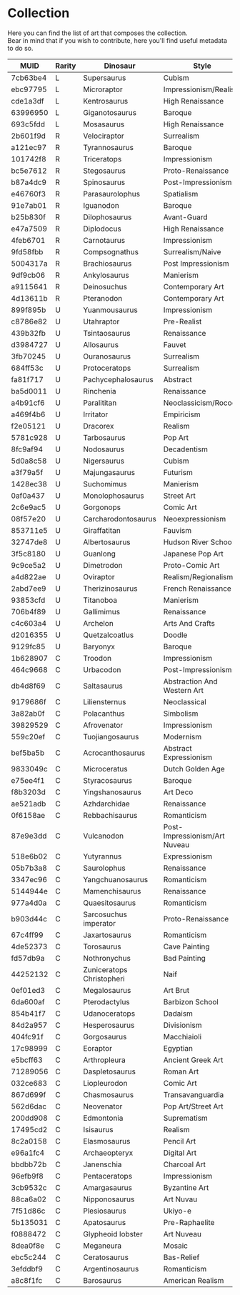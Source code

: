 # Collection
Here you can find the list of art that composes the collection.  
Bear in mind that if you wish to contribute, here you'll find useful metadata to do so.

| MUID       | Rarity | Dinosaur                | Style                         | Quantity | Generations |
|----------|--------|---------------------------|-------------------------------|----------|-------------|
| 7cb63be4 | L      | Supersaurus               | Cubism                        | 1        |             |
| ebc97795 | L      | Microraptor               | Impressionism/Realism         | 1        |             |
| cde1a3df | L      | Kentrosaurus              | High Renaissance              | 1        |             |
| 63996950 | L      | Giganotosaurus            | Baroque                       | 1        |             |
| 693c5fdd | L      | Mosasaurus                | High Renaissance              | 1        |             |
| 2b601f9d | R      | Velociraptor              | Surrealism                    | 3        |             |
| a121ec97 | R      | Tyrannosaurus             | Baroque                       | 3        |             |
| 101742f8 | R      | Triceratops               | Impressionism                 | 3        |             |
| bc5e7612 | R      | Stegosaurus               | Proto-Renaissance             | 3        |             |
| b87a4dc9 | R      | Spinosaurus               | Post-Impressionism            | 3        |             |
| e46760f3 | R      | Parasaurolophus           | Spatialism                    | 3        |             |
| 91e7ab01 | R      | Iguanodon                 | Baroque                       | 3        |             |
| b25b830f | R      | Dilophosaurus             | Avant-Guard                   | 3        |             |
| e47a7509 | R      | Diplodocus                | High Renaissance              | 3        |             |
| 4feb6701 | R      | Carnotaurus               | Impressionism                 | 3        | 12          |
| 9fd58fbb | R      | Compsognathus             | Surrealism/Naive              | 3        |             |
| 5004317a | R      | Brachiosaurus             | Post Impressionism            | 3        |             |
| 9df9cb06 | R      | Ankylosaurus              | Manierism                     | 3        |             |
| a9115641 | R      | Deinosuchus               | Contemporary Art              | 3        |             |
| 4d13611b | R      | Pteranodon                | Contemporary Art              | 3        |             |
| 899f895b | U      | Yuanmousaurus             | Impressionism                 | 5        | 5           |
| c8786e82 | U      | Utahraptor                | Pre-Realist                   | 5        | 6           |
| 439b32fb | U      | Tsintaosaurus             | Renaissance                   | 5        | 16          |
| d3984727 | U      | Allosaurus                | Fauvet                        | 5        | 2           |
| 3fb70245 | U      | Ouranosaurus              | Surrealism                    | 5        | 18          |
| 684ff53c | U      | Protoceratops             | Surrealism                    | 5        | 24          |
| fa81f717 | U      | Pachycephalosaurus        | Abstract                      | 5        | 13          |
| ba5d0011 | U      | Rinchenia                 | Renaissance                   | 5        | 12          |
| a4b91cf6 | U      | Paralititan               | Neoclassicism/Rococo          | 5        | 6           |
| a469f4b6 | U      | Irritator                 | Empiricism                    | 5        | 12          |
| f2e05121 | U      | Dracorex                  | Realism                       | 5        | 14          |
| 5781c928 | U      | Tarbosaurus               | Pop Art                       | 5        | 11          |
| 8fc9af94 | U      | Nodosaurus                | Decadentism                   | 5        | 14          |
| 5d0a8c58 | U      | Nigersaurus               | Cubism                        | 5        | 5           |
| a3f79a5f | U      | Majungasaurus             | Futurism                      | 5        | 10          |
| 1428ec38 | U      | Suchomimus                | Manierism                     | 5        | 5           |
| 0af0a437 | U      | Monolophosaurus           | Street Art                    | 5        | 3           |
| 2c6e9ac5 | U      | Gorgonops                 | Comic Art                     | 5        | 22          |
| 08f57e20 | U      | Carcharodontosaurus       | Neoexpressionism              | 5        | 10          |
| 853711e5 | U      | Giraffatitan              | Fauvism                       | 5        | 12          |
| 32747de8 | U      | Albertosaurus             | Hudson River School           | 5        | 6           |
| 3f5c8180 | U      | Guanlong                  | Japanese Pop Art              | 5        | 14          |
| 9c9ce5a2 | U      | Dimetrodon                | Proto-Comic Art               | 5        | 12          |
| a4d822ae | U      | Oviraptor                 | Realism/Regionalism           | 5        | 1           |
| 2abd7ee9 | U      | Therizinosaurus           | French Renaissance            | 5        | 12          |
| 93853cfd | U      | Titanoboa                 | Manierism                     | 5        | 10          |
| 706b4f89 | U      | Gallimimus                | Renaissance                   | 5        | 18          |
| c4c603a4 | U      | Archelon                  | Arts And Crafts               | 5        | 13          |
| d2016355 | U      | Quetzalcoatlus            | Doodle                        | 5        | 10          |
| 9129fc85 | U      | Baryonyx                  | Baroque                       | 5        | 13          |
| 1b628907 | C      | Troodon                   | Impressionism                 | 10       | 2           |
| 464c9668 | C      | Urbacodon                 | Post-Impressionism            | 10       | 5           |
| db4d8f69 | C      | Saltasaurus               | Abstraction And Western Art   | 10       | 1           |
| 9179686f | C      | Liliensternus             | Neoclassical                  | 10       | 4           |
| 3a82ab0f | C      | Polacanthus               | Simbolism                     | 10       | 10          |
| 39829529 | C      | Afrovenator               | Impressionism                 | 10       | 4           |
| 559c20ef | C      | Tuojiangosaurus           | Modernism                     | 10       | 1           |
| bef5ba5b | C      | Acrocanthosaurus          | Abstract Expressionism        | 10       | 4           |
| 9833049c | C      | Microceratus              | Dutch Golden Age              | 10       | 5           |
| e75ee4f1 | C      | Styracosaurus             | Baroque                       | 10       | 4           |
| f8b3203d | C      | Yingshanosaurus           | Art Deco                      | 10       | 4           |
| ae521adb | C      | Azhdarchidae              | Renaissance                   | 10       | 7           |
| 0f6158ae | C      | Rebbachisaurus            | Romanticism                   | 10       | 16          |
| 87e9e3dd | C      | Vulcanodon                | Post-Impressionism/Art Nuveau | 10       | 2           |
| 518e6b02 | C      | Yutyrannus                | Expressionism                 | 10       | 2           |
| 05b7b3a8 | C      | Saurolophus               | Renaissance                   | 10       | 5           |
| 3347ec96 | C      | Yangchuanosaurus          | Romanticism                   | 10       | 3           |
| 5144944e | C      | Mamenchisaurus            | Renaissance                   | 10       | 3           |
| 977a4d0a | C      | Quaesitosaurus            | Romanticism                   | 10       | 2           |
| b903d44c | C      | Sarcosuchus imperator     | Proto-Renaissance             | 10       | 2           |
| 67c4ff99 | C      | Jaxartosaurus             | Romanticism                   | 10       |             |
| 4de52373 | C      | Torosaurus                | Cave Painting                 | 10       | 4           |
| fd57db9a | C      | Nothronychus              | Bad Painting                  | 10       | 2           |
| 44252132 | C      | Zuniceratops Christopheri | Naif                          | 10       | 3           |
| 0ef01ed3 | C      | Megalosaurus              | Art Brut                      | 10       | 4           |
| 6da600af | C      | Pterodactylus             | Barbizon School               | 10       | 3           |
| 854b41f7 | C      | Udanoceratops             | Dadaism                       | 10       |             |
| 84d2a957 | C      | Hesperosaurus             | Divisionism                   | 10       | 1           |
| 404fc91f | C      | Gorgosaurus               | Macchiaioli                   | 10       | 1           |
| 17c98999 | C      | Eoraptor                  | Egyptian                      | 10       | 5           |
| e5bcff63 | C      | Arthropleura              | Ancient Greek Art             | 10       | 5           |
| 71289056 | C      | Daspletosaurus            | Roman Art                     | 10       | 5           |
| 032ce683 | C      | Liopleurodon              | Comic Art                     | 10       | 2           |
| 867d699f | C      | Chasmosaurus              | Transavanguardia              | 10       | 4           |
| 562d6dac | C      | Neovenator                | Pop Art/Street Art            | 10       | 2           |
| 200dd908 | C      | Edmontonia                | Suprematism                   | 10       | 3           |
| 17495cd2 | C      | Isisaurus                 | Realism                       | 10       | 2           |
| 8c2a0158 | C      | Elasmosaurus              | Pencil Art                    | 10       | 11          |
| e96a1fc4 | C      | Archaeopteryx             | Digital Art                   | 10       | 3           |
| bbdbb72b | C      | Janenschia                | Charcoal Art                  | 10       |             |
| 96efb9f8 | C      | Pentaceratops             | Impressionism                 | 10       | 3           |
| 3cb9532c | C      | Amargasaurus              | Byzantine Art                 | 10       | 9           |
| 88ca6a02 | C      | Nipponosaurus             | Art Nuvau                     | 10       | 3           |
| 7f51d86c | C      | Plesiosaurus              | Ukiyo-e                       | 10       | 3           |
| 5b135031 | C      | Apatosaurus               | Pre-Raphaelite                | 10       | 1           |
| f0888472 | C      | Glypheoid lobster         | Art Nuveau                    | 10       | 4           |
| 8dea0f8e | C      | Meganeura                 | Mosaic                        | 10       | 1           |
| ebc5c244 | C      | Ceratosaurus              | Bas-Relief                    | 10       | 5           |
| 3efddbf9 | C      | Argentinosaurus           | Romanticism                   | 10       | 5           |
| a8c8f1fc | C      | Barosaurus                | American Realism              | 10       | 3           |
